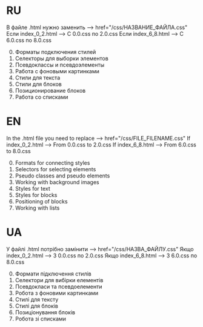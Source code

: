 # RU
В файле .html нужно заменить --> href="/css/НАЗВАНИЕ_ФАЙЛА.css"
Если index_0_2.html --> С 0.0.css по 2.0.css Если index_6_8.html --> С 6.0.css по 8.0.css

<!-- CSS file: -->
0. Форматы подключения стилей
1. Селекторы для выборки элементов
2. Псевдоклассы и псевдоэлементы
3. Работа с фоновыми картинками
4. Стили для текста
5. Стили для блоков
6. Позиционирование блоков
7. Работа со списками

# EN
In the .html file you need to replace --> href="/css/FILE_FILENAME.css"
If index_0_2.html --> From 0.0.css to 2.0.css If index_6_8.html --> From 6.0.css to 8.0.css

<!-- CSS file: -->
0. Formats for connecting styles
1. Selectors for selecting elements
2. Pseudo classes and pseudo elements
3. Working with background images
4. Styles for text
5. Styles for blocks
6. Positioning of blocks
7. Working with lists

# UA
У файлі .html потрібно замінити --> href="/css/НАЗВА_ФАЙЛУ.css"
Якщо index_0_2.html --> З 0.0.css по 2.0.css Якщо index_6_8.html --> З 6.0.css по 8.0.css

<!-- CSS file: -->
0. Формати підключення стилів
1. Селектори для вибірки елементів
2. Псевдокласи та псевдоелементи
3. Робота з фоновими картинками
4. Стилі для тексту
5. Стилі для блоків
6. Позиціонування блоків
7. Робота зі списками
